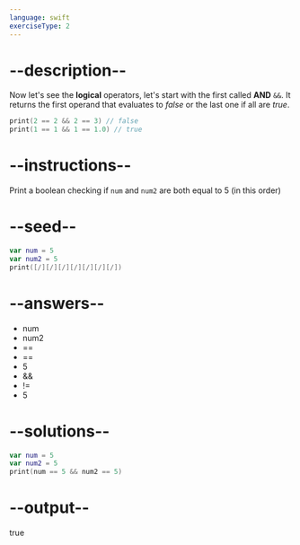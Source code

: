 ```yaml
---
language: swift
exerciseType: 2
---
```


# --description--

Now let's see the **logical** operators, let's start with the first called __AND__ `&&`.
It returns the first operand that evaluates to *false* or the last one if all are *true*.
```swift
print(2 == 2 && 2 == 3) // false
print(1 == 1 && 1 == 1.0) // true
```

# --instructions--

Print a boolean checking if `num` and `num2` are both equal to 5 (in this order)

# --seed--

```swift
var num = 5
var num2 = 5
print([/][/][/][/][/][/][/])
```

# --answers--

- num 
- num2 
- == 
- == 
- 5
-  && 
- != 
- 5

# --solutions--

```swift
var num = 5
var num2 = 5
print(num == 5 && num2 == 5)
```

# --output--

true
